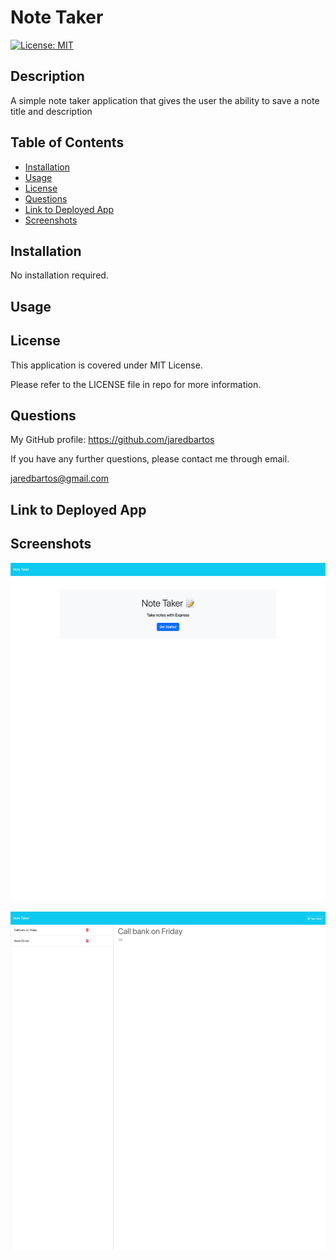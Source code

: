 # Note Taker
[![License: MIT](https://img.shields.io/badge/License-MIT-yellow.svg)](https://opensource.org/licenses/MIT)

## Description

A simple note taker application that gives the user the ability to save a note title and description

## Table of Contents
- [Installation](#installation)
- [Usage](#usage)
- [License](#license)
- [Questions](#questions)
- [Link to Deployed App](#link-to-deployed-app)
- [Screenshots](#screenshots)

## Installation

No installation required.

## Usage



## License

This application is covered under MIT License.

Please refer to the LICENSE file in repo for more information.

## Questions

My GitHub profile: https://github.com/jaredbartos

If you have any further questions, please contact me through email.

jaredbartos@gmail.com

## Link to Deployed App



## Screenshots

![Example Screenshot 1](./assets/images/screenshot_1.png)

![Example Screenshot 2](./assets/images/screenshot_2.png)